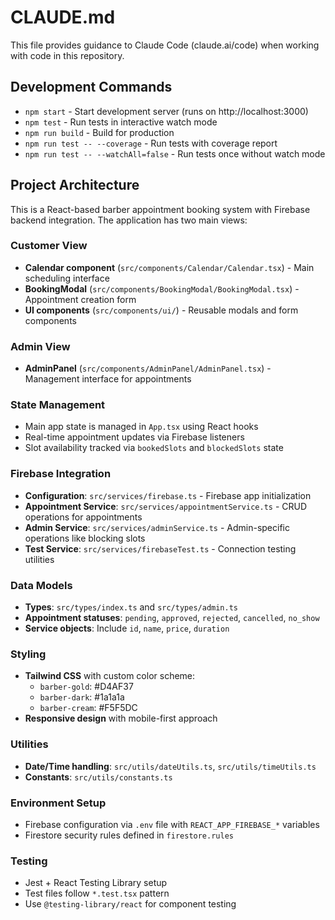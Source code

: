 # CLAUDE.md

This file provides guidance to Claude Code (claude.ai/code) when working with code in this repository.

## Development Commands

- `npm start` - Start development server (runs on http://localhost:3000)
- `npm test` - Run tests in interactive watch mode
- `npm run build` - Build for production
- `npm run test -- --coverage` - Run tests with coverage report
- `npm run test -- --watchAll=false` - Run tests once without watch mode

## Project Architecture

This is a React-based barber appointment booking system with Firebase backend integration. The application has two main views:

### Customer View
- **Calendar component** (`src/components/Calendar/Calendar.tsx`) - Main scheduling interface
- **BookingModal** (`src/components/BookingModal/BookingModal.tsx`) - Appointment creation form
- **UI components** (`src/components/ui/`) - Reusable modals and form components

### Admin View
- **AdminPanel** (`src/components/AdminPanel/AdminPanel.tsx`) - Management interface for appointments

### State Management
- Main app state is managed in `App.tsx` using React hooks
- Real-time appointment updates via Firebase listeners
- Slot availability tracked via `bookedSlots` and `blockedSlots` state

### Firebase Integration
- **Configuration**: `src/services/firebase.ts` - Firebase app initialization
- **Appointment Service**: `src/services/appointmentService.ts` - CRUD operations for appointments
- **Admin Service**: `src/services/adminService.ts` - Admin-specific operations like blocking slots
- **Test Service**: `src/services/firebaseTest.ts` - Connection testing utilities

### Data Models
- **Types**: `src/types/index.ts` and `src/types/admin.ts`
- **Appointment statuses**: `pending`, `approved`, `rejected`, `cancelled`, `no_show`
- **Service objects**: Include `id`, `name`, `price`, `duration`

### Styling
- **Tailwind CSS** with custom color scheme:
  - `barber-gold`: #D4AF37
  - `barber-dark`: #1a1a1a  
  - `barber-cream`: #F5F5DC
- **Responsive design** with mobile-first approach

### Utilities
- **Date/Time handling**: `src/utils/dateUtils.ts`, `src/utils/timeUtils.ts`
- **Constants**: `src/utils/constants.ts`

### Environment Setup
- Firebase configuration via `.env` file with `REACT_APP_FIREBASE_*` variables
- Firestore security rules defined in `firestore.rules`

### Testing
- Jest + React Testing Library setup
- Test files follow `*.test.tsx` pattern
- Use `@testing-library/react` for component testing